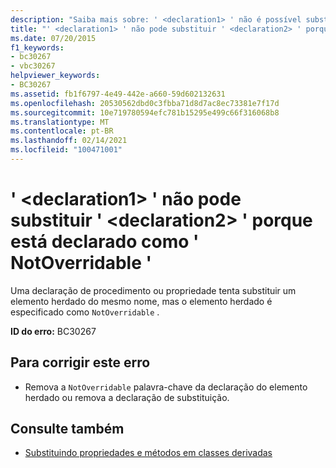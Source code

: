 ```yaml
---
description: "Saiba mais sobre: ' <declaration1> ' não é possível substituir ' <declaration2> ' porque ele está declarado como ' NotOverridable '"
title: "' <declaration1> ' não pode substituir ' <declaration2> ' porque está declarado como ' NotOverridable '"
ms.date: 07/20/2015
f1_keywords:
- bc30267
- vbc30267
helpviewer_keywords:
- BC30267
ms.assetid: fb1f6797-4e49-442e-a660-59d602132631
ms.openlocfilehash: 20530562dbd0c3fbba71d8d7ac8ec73381e7f17d
ms.sourcegitcommit: 10e719780594efc781b15295e499c66f316068b8
ms.translationtype: MT
ms.contentlocale: pt-BR
ms.lasthandoff: 02/14/2021
ms.locfileid: "100471001"
---
```

# <a name="declaration1-cannot-override-declaration2-because-it-is-declared-notoverridable"></a>' \<declaration1> ' não pode substituir ' \<declaration2> ' porque está declarado como ' NotOverridable '

Uma declaração de procedimento ou propriedade tenta substituir um elemento herdado do mesmo nome, mas o elemento herdado é especificado como `NotOverridable` .  
  
 **ID do erro:** BC30267  
  
## <a name="to-correct-this-error"></a>Para corrigir este erro  
  
- Remova a `NotOverridable` palavra-chave da declaração do elemento herdado ou remova a declaração de substituição.  
  
## <a name="see-also"></a>Consulte também

- [Substituindo propriedades e métodos em classes derivadas](../programming-guide/language-features/objects-and-classes/inheritance-basics.md#overriding-properties-and-methods-in-derived-classes)
